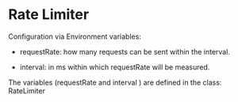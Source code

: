 # Rate Limiter

Configuration via Environment variables:

* requestRate: how many requests can be sent within the interval.

* interval: in ms within which requestRate will be measured.

The variables (requestRate and interval ) are defined in the class: RateLimiter
